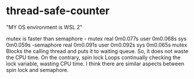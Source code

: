 # thread-safe-counter

"MY OS environment is WSL 2"

<the performance measurement result>
mutex is faster than semaphore
- mutex
real    0m0.077s
user    0m0.068s
sys     0m0.059s
-semaphore
real    0m0.091s
user    0m0.092s
sys     0m0.065s

<my analysis>
mutex Blocks the calling thread and puts it to waiting queue. So, it does not waste the CPU time.
On the contrary, spin lock Loops continually checking the lock variable, wasting CPU time.
I think there are similar aspects between spin lock and semaphore.
